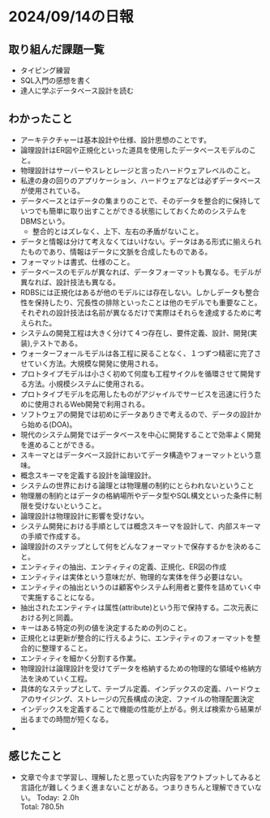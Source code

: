 # 2024/09/14の日報
## 取り組んだ課題一覧
* タイピング練習
* SQL入門の感想を書く
* 達人に学ぶデータベース設計を読む
## わかったこと
* アーキテクチャーは基本設計や仕様、設計思想のことです。
* 論理設計はER図や正規化といった道具を使用したデータベースモデルのこと。
* 物理設計はサーバーやスレとレージと言ったハードウェアレベルのこと。
* 私達の身の回りのアプリケーション、ハードウェアなどは必ずデータベースが使用されている。
* データベースとはデータの集まりのことで、そのデータを整合的に保持していつでも簡単に取り出すことができる状態にしておくためのシステムをDBMSという。
  *  整合的とはズレなく、上下、左右の矛盾がないこと。
* データと情報は分けて考えなくてはいけない。データはある形式に揃えられたものであり、情報はデータに文脈を合成したものである。
* フォーマットは書式、仕様のこと。
* データベースのモデルが異なれば、データフォーマットも異なる。モデルが異なれば、設計技法も異なる。
* RDBSには正規化はあるが他のモデルには存在しない。しかしデータも整合性を保持したり、冗長性の排除といったことは他のモデルでも重要なこと。<br>
それぞれの設計技法は名前が異なるだけで実際はそれらを達成するために考えられた。
*  システムの開発工程は大きく分けて４つ存在し、要件定義、設計、開発(実装),テストである。
*  ウォーターフォールモデルは各工程に戻ることなく、１つずつ精密に完了させていく方法。大規模な開発に使用される。
*  プロトタイプモデルは小さく初めて何度も工程サイクルを循環させて開発する方法。小規模システムに使用される。
  *  プロトタイプモデルを応用したものがアジャイルでサービスを迅速に行うために使用されるWeb開発で利用される。
*  ソフトウェアの開発では初めにデータありきで考えるので、データの設計から始める(DOA)。
*  現代のシステム開発ではデータベースを中心に開発することで効率よく開発を進めることができる。
*   スキーマとはデータベース設計においてデータ構造やフォーマットという意味。
*   概念スキーマを定義する設計を論理設計。
*   システムの世界における論理とは物理層の制約にとらわれないということ
  * 物理層の制約とはデータの格納場所やデータ型やSQL構文といった条件に制限を受けないということ。
  * 論理設計は物理設計に影響を受けない。
*  システム開発における手順としては概念スキーマを設計して、内部スキーマの手順で作成する。
*  論理設計のステップとして何をどんなフォーマットで保存するかを決めること。
 * エンティティの抽出、エンティティの定義、正規化、ER図の作成
* エンティティは実体という意味だが、物理的な実体を伴う必要はない。
* エンティティの抽出というのは顧客やシステム利用者と要件を詰めていく中で実施することになる。
* 抽出されたエンティティは属性(attribute)という形で保持する。二次元表における列と同義。
* キーはある特定の列の値を決定するための列のこと。
* 正規化とは更新が整合的に行えるように、エンティティのフォーマットを整合的に整理すること。
 * エンティティを細かく分割する作業。
*  物理設計は論理設計を受けてデータを格納するための物理的な領域や格納方法を決めていく工程。
*  具体的なステップとして、テーブル定義、インデックスの定義、ハードウェアのサイジング、ストレージの冗長構成の決定、ファイルの物理配置決定
*  インデックスを定義することで機能の性能が上がる。例えば検索から結果が出るまでの時間が短くなる。
*        
## 感じたこと
* 文章で今まで学習し、理解したと思っていた内容をアウトプットしてみると言語化が難しくうまく進まないことがある。つまりきちんと理解できていない。
Today: ２.0h<br>
Total: 780.5h
